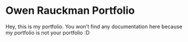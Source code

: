 # Owen Rauckman Portfolio

Hey, this is my portfolio. You won't find any documentation here because my portfolio is not your portfolio :D
